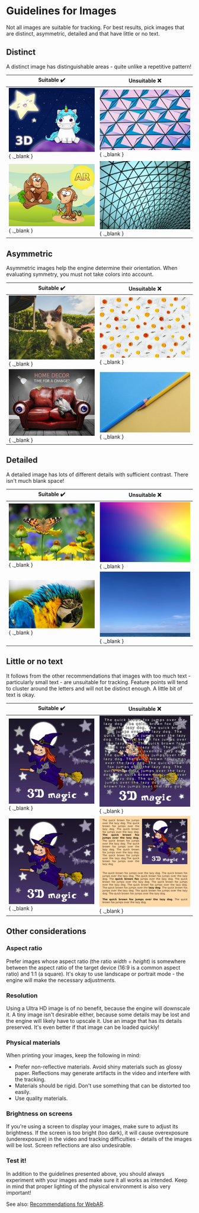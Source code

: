 # Guidelines for Images

Not all images are suitable for tracking. For best results, pick images that are distinct, asymmetric, detailed and that have little or no text.

## Distinct

A distinct image has distinguishable areas - quite unlike a repetitive pattern!

| Suitable :heavy_check_mark: | Unsuitable :x: |
| --------------------------- | -------------- |
| [![](./img/guidelines-for-images-10.jpg "Based on https://pixabay.com/pt/illustrations/unic%c3%b3rnio-gal%c3%a1xia-fantasia-estrela-3115021/ (Tarishart)")](./img/guidelines-for-images-10.jpg){ ._blank } | [![](./img/guidelines-for-images-1.jpg "Source: https://www.pexels.com/pt-br/foto/papel-de-parede-abstrato-roxo-e-azul-430207/ (Scott Webb)")](./img/guidelines-for-images-1.jpg){ ._blank } |
| [![](./img/guidelines-for-images-9.jpg "Based on https://pixabay.com/pt/illustrations/o-macaco-chimpanz%c3%a9-macaco-banana-4701265/ (Dmitry Abramov) and https://pixabay.com/pt/vectors/panorama-crep%c3%basculo-luz-noite-c%c3%a9u-1844227/ (Wild0ne)")](./img/guidelines-for-images-9.jpg){ ._blank } | [![](./img/guidelines-for-images-4.jpg "Source: https://www.pexels.com/pt-br/foto/imagem-completa-da-estrutura-arquitetonica-248921/ (Pixabay)")](./img/guidelines-for-images-4.jpg){ ._blank } |

## Asymmetric

Asymmetric images help the engine determine their orientation. When evaluating symmetry, you must not take colors into account.

| Suitable :heavy_check_mark: | Unsuitable :x: |
| --------------------------- | -------------- |
| [![](./img/guidelines-for-images-12.jpg "Source: https://www.pexels.com/pt-br/foto/gatinho-branco-e-cinza-cheirando-flor-da-margarida-branca-1472999/ (Alex Bargain)")](./img/guidelines-for-images-12.jpg){ ._blank } | [![](./img/guidelines-for-images-2.jpg "Source: https://www.pexels.com/pt-br/foto/frutas-citricas-brancas-vermelhas-e-amarelas-1415734/ (Aleksandar Pasaric)")](./img/guidelines-for-images-2.jpg){ ._blank } |
| [![](./img/guidelines-for-images-11.jpg "Based on https://pixabay.com/pt/photos/sof%c3%a1-surreal-olhos-cachorro-arte-749629/ (0fjd125gk87)")](./img/guidelines-for-images-11.jpg){ ._blank } | [![](./img/guidelines-for-images-5.jpg "Source: https://www.pexels.com/pt-br/foto/lapis-de-cor-amarelo-e-azul-1762851/ (Ann H)")](./img/guidelines-for-images-5.jpg){ ._blank } |

## Detailed

A detailed image has lots of different details with sufficient contrast. There isn't much blank space!

| Suitable :heavy_check_mark: | Unsuitable :x: |
| --------------------------- | -------------- |
| [![](./img/guidelines-for-images-3.jpg "Source: https://www.pexels.com/pt-br/foto/borboleta-flor-broto-flora-5647855/ (Ольга Бочкарева)")](./img/guidelines-for-images-3.jpg){ ._blank } | [![](./img/guidelines-for-images-7.jpg "Source: https://www.pexels.com/pt-br/foto/6985119/ (Gradienta)")](./img/guidelines-for-images-7.jpg){ ._blank } |
| [![](./img/guidelines-for-images-8.jpg "Source: https://www.pexels.com/pt-br/foto/fotografia-de-close-up-de-arara-azul-e-amarela-1453550/ (Susanne Jutzeler)")](./img/guidelines-for-images-8.jpg){ ._blank } | [![](./img/guidelines-for-images-6.jpg "Source: https://unsplash.com/photos/KF-r4-KM9pM (Gian Gomez)")](./img/guidelines-for-images-6.jpg){ ._blank } |

## Little or no text

It follows from the other recommendations that images with too much text - particularly small text - are unsuitable for tracking. Feature points will tend to cluster around the letters and will not be distinct enough. A little bit of text is okay.

| Suitable :heavy_check_mark: | Unsuitable :x: |
| --------------------------- | -------------- |
| [![](./img/guidelines-for-images-14.jpg "Based on https://pixabay.com/pt/vectors/bruxa-vassoura-gato-chap%c3%a9u-magia-5635225/ (ArtRose)")](./img/guidelines-for-images-14.jpg){ ._blank } | [![](./img/guidelines-for-images-13.jpg "Based on https://pixabay.com/pt/vectors/bruxa-vassoura-gato-chap%c3%a9u-magia-5635225/ (ArtRose)")](./img/guidelines-for-images-13.jpg){ ._blank } |
| [![](./img/guidelines-for-images-16.jpg "Based on https://pixabay.com/pt/vectors/bruxa-vassoura-gato-chap%c3%a9u-magia-5635225/ (ArtRose)")](./img/guidelines-for-images-16.jpg){ ._blank } | [![](./img/guidelines-for-images-15.png "Based on https://pixabay.com/pt/vectors/bruxa-vassoura-gato-chap%c3%a9u-magia-5635225/ (ArtRose)")](./img/guidelines-for-images-15.png){ ._blank } |

## Other considerations

### Aspect ratio

Prefer images whose aspect ratio (the ratio _width &divide; height_) is somewhere between the aspect ratio of the target device (16:9 is a common aspect ratio) and 1:1 (a square). It's okay to use landscape or portrait mode - the engine will make the necessary adjustments.

### Resolution

Using a Ultra HD image is of no benefit, because the engine will downscale it. A tiny image isn't desirable either, because some details may be lost and the engine will likely have to upscale it. Use an image that has its details preserved. It's even better if that image can be loaded quickly!

### Physical materials

When printing your images, keep the following in mind:

- Prefer non-reflective materials. Avoid shiny materials such as glossy paper. Reflections may generate artifacts in the video and interfere with the tracking.
- Materials should be rigid. Don't use something that can be distorted too easily.
- Use quality materials.

### Brightness on screens

If you're using a screen to display your images, make sure to adjust its brightness. If the screen is too bright (too dark), it will cause overexposure (underexposure) in the video and tracking difficulties - details of the images will be lost. Screen reflections are also undesirable.

### Test it!

In addition to the guidelines presented above, you should always experiment with your images and make sure it all works as intended. Keep in mind that proper lighting of the physical environment is also very important!

See also: [Recommendations for WebAR](./recommendations.md).